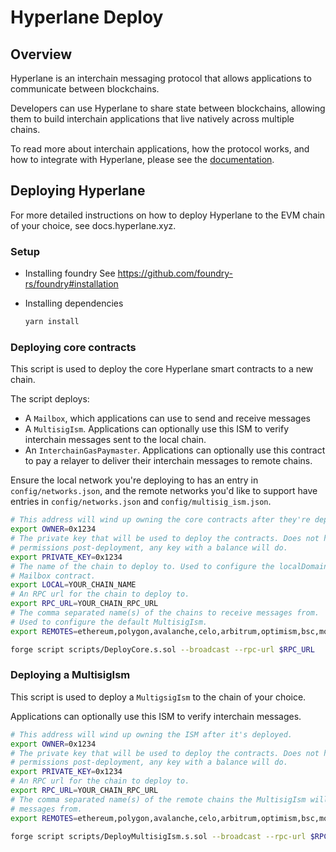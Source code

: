 # Hyperlane Deploy

## Overview

Hyperlane is an interchain messaging protocol that allows applications to communicate between blockchains.

Developers can use Hyperlane to share state between blockchains, allowing them to build interchain applications that live natively across multiple chains.

To read more about interchain applications, how the protocol works, and how to integrate with Hyperlane, please see the [documentation](https://docs.hyperlane.xyz/).

## Deploying Hyperlane

For more detailed instructions on how to deploy Hyperlane to the EVM chain of your choice, see docs.hyperlane.xyz.

### Setup

- Installing foundry
  See https://github.com/foundry-rs/foundry#installation

- Installing dependencies

  ```bash
  yarn install
  ```

### Deploying core contracts

This script is used to deploy the core Hyperlane smart contracts to a new chain.

The script deploys:

- A `Mailbox`, which applications can use to send and receive messages
- A `MultisigIsm`. Applications can optionally use this ISM to verify interchain messages sent to the local chain.
- An `InterchainGasPaymaster`. Applications can optionally use this contract to pay a relayer to deliver their interchain messages to remote chains.

Ensure the local network you're deploying to has an entry in `config/networks.json`, and the remote networks you'd like to support have entries in `config/networks.json` and `config/multisig_ism.json`.

```bash
# This address will wind up owning the core contracts after they're deployed.
export OWNER=0x1234
# The private key that will be used to deploy the contracts. Does not have any
# permissions post-deployment, any key with a balance will do.
export PRIVATE_KEY=0x1234
# The name of the chain to deploy to. Used to configure the localDomain for the
# Mailbox contract.
export LOCAL=YOUR_CHAIN_NAME
# An RPC url for the chain to deploy to.
export RPC_URL=YOUR_CHAIN_RPC_URL
# The comma separated name(s) of the chains to receive messages from.
# Used to configure the default MultisigIsm.
export REMOTES=ethereum,polygon,avalanche,celo,arbitrum,optimism,bsc,moonbeam

forge script scripts/DeployCore.s.sol --broadcast --rpc-url $RPC_URL
```

### Deploying a MultisigIsm

This script is used to deploy a `MultigsigIsm` to the chain of your choice.

Applications can optionally use this ISM to verify interchain messages.

```bash
# This address will wind up owning the ISM after it's deployed.
export OWNER=0x1234
# The private key that will be used to deploy the contracts. Does not have any
# permissions post-deployment, any key with a balance will do.
export PRIVATE_KEY=0x1234
# An RPC url for the chain to deploy to.
export RPC_URL=YOUR_CHAIN_RPC_URL
# The comma separated name(s) of the remote chains the MultisigIsm will verify
# messages from.
export REMOTES=ethereum,polygon,avalanche,celo,arbitrum,optimism,bsc,moonbeam

forge script scripts/DeployMultisigIsm.s.sol --broadcast --rpc-url $RPC_URL
```
